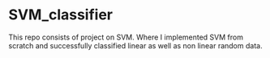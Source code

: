 # SVM_classifier
This repo consists of project on SVM. Where I implemented SVM from scratch and successfully classified linear as well as non linear random data. 
